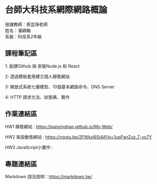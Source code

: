 # 台師大科技系網際網路概論 
授課教師：蔡芸琤老師   
姓名：潘穎翰   
系級：科技系2年級  

## 課程筆記區  
  1: 創建Github 與 安裝Node.js 和 React
  
  2: 透過模板套用建立個人靜態網站

  3: 開放式系統七層模型、10個基本網路命令、DNS Server

  4: HTTP 請求方法、狀態碼、實作
## 作業連結區  
 HW1 靜態網站 : https://panyinghan.github.io/My-Web/

 HW2 架設動態網站 : https://youtu.be/2FWkxl65j4A?si=1upFwrZuz_T-vo7Y

 HW3 JavaScript小實作 : 
 
## 專題連結區

Markdown 語法說明：https://markdown.tw/

